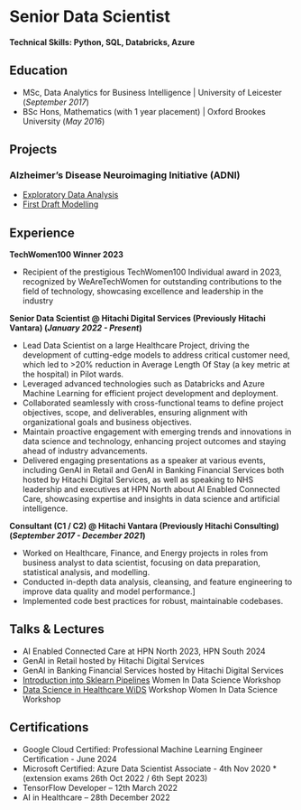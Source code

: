 # Senior Data Scientist

#### Technical Skills: Python, SQL, Databricks, Azure

## Education						       		
- MSc, Data Analytics for Business Intelligence	| University of Leicester (_September 2017_)	 			        		
- BSc Hons, Mathematics (with 1 year placement) | Oxford Brookes University (_May 2016_)

## Projects
### Alzheimer’s Disease Neuroimaging Initiative (ADNI)
- [Exploratory Data Analysis](ADNI/EDA.html) 
- [First Draft Modelling](https://nbviewer.jupyter.org/github/EmilyWheaton/Portfolio/blob/main/ADNI/01_first_draft_modeling.ipynb) 

## Experience
**TechWomen100 Winner 2023**
- Recipient of the prestigious TechWomen100 Individual award in 2023, recognized by WeAreTechWomen for outstanding contributions to the field of technology, showcasing excellence and leadership in the industry

**Senior Data Scientist @ Hitachi Digital Services (Previously Hitachi Vantara) (_January 2022 - Present_)**
- Lead Data Scientist on a large Healthcare Project, driving the development of cutting-edge models to address critical customer need, which led to >20% reduction in Average Length Of Stay (a key metric at the hospital) in Pilot wards.
- Leveraged advanced technologies such as Databricks and Azure Machine Learning for efficient project development and deployment.
- Collaborated seamlessly with cross-functional teams to define project objectives, scope, and deliverables, ensuring alignment with organizational goals and business objectives.
- Maintain proactive engagement with emerging trends and innovations in data science and technology, enhancing project outcomes and staying ahead of industry advancements.
- Delivered engaging presentations as a speaker at various events, including GenAI in Retail and GenAI in Banking Financial Services both hosted by Hitachi Digital Services, as well as speaking to NHS leadership and executives at HPN North about AI Enabled Connected Care, showcasing expertise and insights in data science and artificial intelligence.

**Consultant (C1 / C2) @ Hitachi Vantara (Previously Hitachi Consulting) (_September 2017 - December 2021_)**
- Worked on Healthcare, Finance, and Energy projects in roles from business analyst to data scientist, focusing on data preparation, statistical analysis, and modelling.
- Conducted in-depth data analysis, cleansing, and feature engineering to improve data quality and model performance.]
- Implemented code best practices for robust, maintainable codebases.

## Talks & Lectures
- AI Enabled Connected Care at HPN North 2023, HPN South 2024
- GenAI in Retail hosted by Hitachi Digital Services
- GenAI in Banking Financial Services hosted by Hitachi Digital Services
- [Introduction into Sklearn Pipelines](https://www.youtube.com/watch?v=N-M2arnaf-Y) Women In Data Science Workshop
- [Data Science in Healthcare WiDS](https://www.youtube.com/watch?v=U4UOlJzSajM) Workshop Women In Data Science Workshop

## Certifications
- Google Cloud Certified: Professional Machine Learning Engineer Certification - June 2024
- Microsoft Certified: Azure Data Scientist Associate - 4th Nov 2020 *(extension exams 26th Oct 2022 / 6th Sept 2023)
- TensorFlow Developer – 12th March 2022
- AI in Healthcare – 28th December 2022
